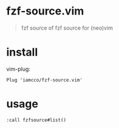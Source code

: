 # fzf-source.vim

> fzf source of fzf source for (neo)vim

# install

vim-plug:

```viml
Plug 'iamcco/fzf-source.vim'
```

# usage

```viml
:call fzfsource#list()
```
